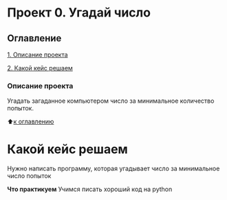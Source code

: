 # Проект 0. Угадай число

## Оглавление
[1. Описание проекта](https://github.com/Cherant1976/sf_data_science/tree/main/Project0/README.md#Описание-проекта) 

[2. Какой кейс решаем](https://github.com/Cherant1976/sf_data_science/tree/main/Project0/README.md#Какой-кейс-решаем)

### Описание проекта
Угадать загаданное компьютером число за минимальное количество попыток.

:arrow_up:[к оглавлению](https://github.com/Cherant1976/sf_data_science/tree/main/Project0/README.md#Оглавление)

# Какой кейс решаем
Нужно написать программу, которая угадывает число за минимальное число попыток

**Что практикуем**
Учимся писать хороший код на python